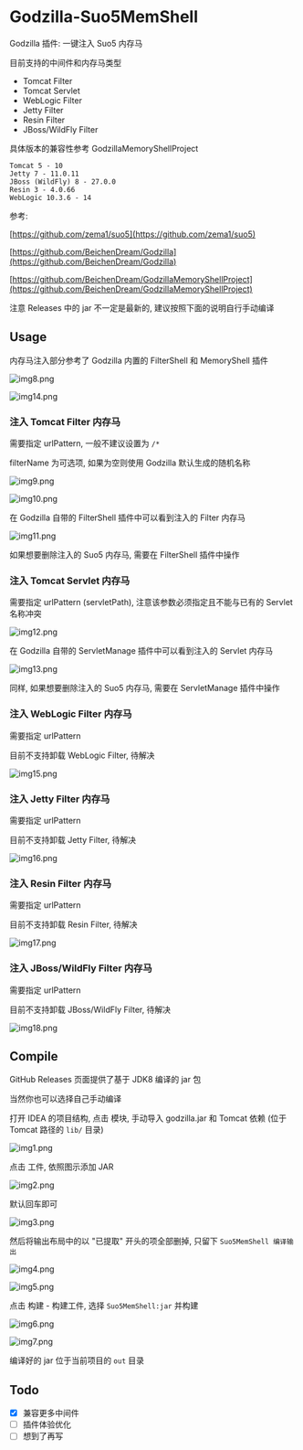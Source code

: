 # Godzilla-Suo5MemShell

Godzilla 插件: 一键注入 Suo5 内存马

目前支持的中间件和内存马类型

- Tomcat Filter
- Tomcat Servlet
- WebLogic Filter
- Jetty Filter
- Resin Filter
- JBoss/WildFly Filter

具体版本的兼容性参考 GodzillaMemoryShellProject

```
Tomcat 5 - 10
Jetty 7 - 11.0.11
JBoss (WildFly) 8 - 27.0.0
Resin 3 - 4.0.66
WebLogic 10.3.6 - 14
```

参考:

[https://github.com/zema1/suo5](https://github.com/zema1/suo5)

[https://github.com/BeichenDream/Godzilla](https://github.com/BeichenDream/Godzilla)

[https://github.com/BeichenDream/GodzillaMemoryShellProject](https://github.com/BeichenDream/GodzillaMemoryShellProject)

注意 Releases 中的 jar 不一定是最新的, 建议按照下面的说明自行手动编译

## Usage

内存马注入部分参考了 Godzilla 内置的 FilterShell 和 MemoryShell 插件

![img8.png](img/img8.png)

![img14.png](img/img14.png)

### 注入 Tomcat Filter 内存马

需要指定 urlPattern, 一般不建议设置为 `/*`

filterName 为可选项, 如果为空则使用 Godzilla 默认生成的随机名称

![img9.png](img/img9.png)


![img10.png](img/img10.png)

在 Godzilla 自带的 FilterShell 插件中可以看到注入的 Filter 内存马

![img11.png](img/img11.png)

如果想要删除注入的 Suo5 内存马, 需要在 FilterShell 插件中操作

### 注入 Tomcat Servlet 内存马

需要指定 urlPattern (servletPath), 注意该参数必须指定且不能与已有的 Servlet 名称冲突

![img12.png](img/img12.png)

在 Godzilla 自带的 ServletManage 插件中可以看到注入的 Servlet 内存马

![img13.png](img/img13.png)

同样, 如果想要删除注入的 Suo5 内存马, 需要在 ServletManage 插件中操作

### 注入 WebLogic Filter 内存马

需要指定 urlPattern

目前不支持卸载 WebLogic Filter, 待解决

![img15.png](img/img15.png)

### 注入 Jetty Filter 内存马

需要指定 urlPattern

目前不支持卸载 Jetty Filter, 待解决

![img16.png](img/img16.png)

### 注入 Resin Filter 内存马

需要指定 urlPattern

目前不支持卸载 Resin Filter, 待解决

![img17.png](img/img17.png)

### 注入 JBoss/WildFly Filter 内存马

需要指定 urlPattern

目前不支持卸载 JBoss/WildFly Filter, 待解决

![img18.png](img/img18.png)

## Compile

GitHub Releases 页面提供了基于 JDK8 编译的 jar 包

当然你也可以选择自己手动编译

打开 IDEA 的项目结构, 点击 模块, 手动导入 godzilla.jar 和 Tomcat 依赖 (位于 Tomcat 路径的 `lib/` 目录)

![img1.png](img/img1.png)

点击 工件, 依照图示添加 JAR

![img2.png](img/img2.png)

默认回车即可

![img3.png](img/img3.png)

然后将输出布局中的以 "已提取" 开头的项全部删掉, 只留下 `Suo5MemShell 编译输出`

![img4.png](img/img4.png)

![img5.png](img/img5.png)

点击 构建 - 构建工件, 选择 `Suo5MemShell:jar` 并构建

![img6.png](img/img6.png)

![img7.png](img/img7.png)

编译好的 jar 位于当前项目的 `out` 目录

## Todo

- [x] 兼容更多中间件
- [ ] 插件体验优化
- [ ] 想到了再写
